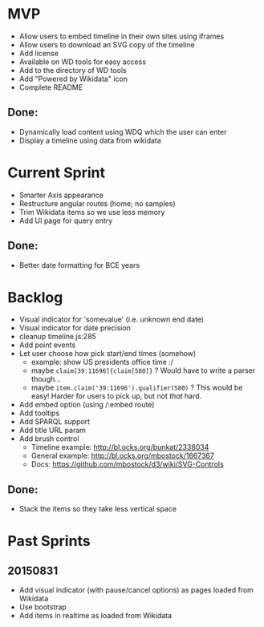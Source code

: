# MVP
* Allow users to embed timeline in their own sites using iframes
* Allow users to download an SVG copy of the timeline
* Add license
* Available on WD tools for easy access
* Add to the directory of WD tools
* Add "Powered by Wikidata" icon
* Complete README
## Done:
* Dynamically load content using WDQ which the user can enter
* Display a timeline using data from wikidata

# Current Sprint
* Smarter Axis appearance
* Restructure angular routes (home; no samples)
* Trim Wikidata items so we use less memory
* Add UI page for query entry
## Done:
* Better date formatting for BCE years

# Backlog
* Visual indicator for 'somevalue' (i.e. unknown end date)
* Visual indicator for date precision
* cleanup timeline.js:285
* Add point events
* Let user choose how pick start/end times (somehow)
  * example: show US presidents office time :/
  * maybe `claim[39:11696]{claim[580]}` ? Would have to write a parser though...
  * maybe `item.claim('39:11696').qualifier(580)` ? This would be easy! Harder for users to pick up, but not *that* hard.
* Add embed option (using /:embed route)
* Add tooltips
* Add SPARQL support
* Add title URL param
* Add brush control
  * Timeline example: http://bl.ocks.org/bunkat/2338034
  * General example: http://bl.ocks.org/mbostock/1667367
  * Docs: https://github.com/mbostock/d3/wiki/SVG-Controls

## Done:
* Stack the items so they take less vertical space

# Past Sprints
## 20150831
* Add visual indicator (with pause/cancel options) as pages loaded from Wikidata
* Use bootstrap
* Add items in realtime as loaded from Wikidata
